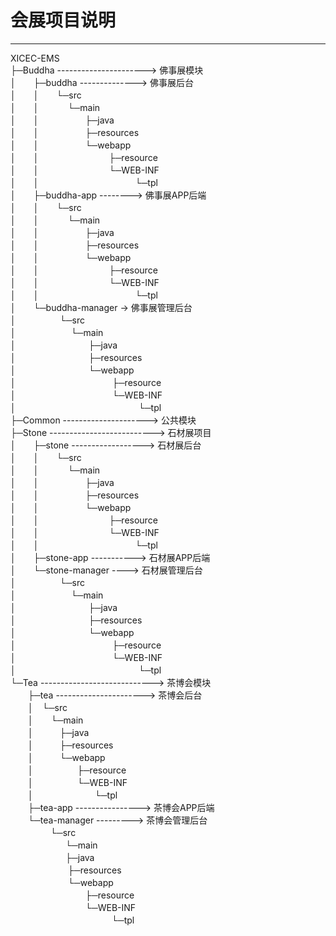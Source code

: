 # 会展项目说明

---

XICEC-EMS  
├─Buddha ----------------------> 佛事展模块  
│　　├─buddha --------------> 佛事展后台  
│　　│　　└─src  
│　　│　　　 └─main  
│　　│　　　 　　├─java  
│　　│　　　 　　├─resources  
│　　│　　　 　　└─webapp  
│　　│　　　　　　　　├─resource  
│　　│　　　　　　　　└─WEB-INF  
│　　│　　　　　　　　　　　└─tpl  
│　　├─buddha-app --------> 佛事展APP后端  
│　　│　　└─src  
│　　│　　　 └─main  
│　　│　　　 　　├─java  
│　　│　　　 　　├─resources  
│　　│　　　 　　└─webapp  
│　　│　　　　　　　　├─resource  
│　　│　　　　　　　　└─WEB-INF  
│　　│　　　　　　　　　　　└─tpl  
│　　└─buddha-manager -> 佛事展管理后台  
│　　　　　└─src  
│　　　　　 　└─main  
│　　　　　 　　　├─java  
│　　　　　 　　　├─resources  
│　　　　　 　　　└─webapp  
│　　　　　　　　　　　├─resource  
│　　　　　　　　　　　└─WEB-INF  
│　　　　　　　　　　　　　　└─tpl  
├─Common ---------------------> 公共模块  
├─Stone --------------------------> 石材展项目  
│　　├─stone ------------------> 石材展后台  
│　　│　　└─src  
│　　│　　　 └─main  
│　　│　　　 　　├─java  
│　　│　　　 　　├─resources  
│　　│　　　 　　└─webapp  
│　　│　　　　　　　　├─resource  
│　　│　　　　　　　　└─WEB-INF   
│　　│　　　　　　　　　　　└─tpl   
│　　├─stone-app -----------> 石材展APP后端  
│　　└─stone-manager ----> 石材展管理后台  
│　　　　　└─src  
│　　　　　　 └─main  
│　　　　　 　　　├─java  
│　　　　　 　　　├─resources  
│　　　　　 　　　└─webapp  
│　　　　　　　　　　　├─resource  
│　　　　　　　　　　　└─WEB-INF   
│　　　　　　　　　　　　　　└─tpl   
└─Tea ----------------------------> 茶博会模块  
　　├─tea ----------------------> 茶博会后台  
　　│　└─src  
　　│　　└─main  
　　│　　　├─java  
　　│　　　├─resources  
　　│　　　└─webapp  
　　│　　　　　├─resource  
　　│　　　　　└─WEB-INF   
　　│　　　　　　　└─tpl  
　　├─tea-app ----------------> 茶博会APP后端  
　　└─tea-manager ---------> 茶博会管理后台  
　　　 　 └─src  
　　　　　　  └─main  
　　　　　　    ├─java  
　　　　　 　   ├─resources  
　　　　　 　   └─webapp  
　　　　　　　 　   ├─resource  
　　　　　　　  　  └─WEB-INF   
　　　　　　　　　   　　 └─tpl   
